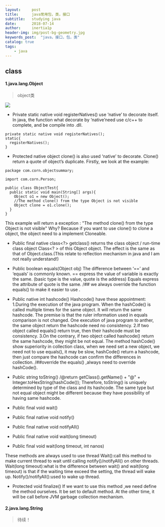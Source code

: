 ```yaml
---
layout:     post
title:      java常用包，类，接口
subtitle:   studying java
date:       2018-07-14
author:     inertia1p
header-img: img/post-bg-geometry.jpg
keywords_post:  "java，接口，包，类"
catalog: true
tags:
    - java
---
```


## class

#### 1.java.lang.Object

>object类

![](https://inertia1p.github.io/img_post/java.lang.object.png)

* Private static native void registerNatives()
 use ‘native’ to decorate itself. In java, the function what decorate by ‘native’need use c/c++ to complete, and be compile into  .dll.

```
private static native void registerNatives();
static{
  registerNatives();
}
```

* Protected native object clone()
is also used ‘native’ to decorate. Clone() return a quote of object’s duplicate.
Firstly, we look at the example:
```
package com.corn.objectsummary;

import com.corn.Person;

public class ObjectTest{
  public static void main(String[] args){
    Object o1 = new Object();
    //The method clone() from the type Object is not visible
    Object clone = o1.clone();
  }
}
```
This example will return a exception : "The method clone() from the type Object is not visible"
Why?
Because if you want to use clone() to clone a object, the object need to a implement Cloneable.

* Public final native class<?> getclass()
returns the class object / run-time class object Class<? > of this Object object. The effect is the same as that of Object.class.(This relate to reflection mechanism in java and I am not really understand!)

* Public boolean equals(Object obj)
The difference between ‘==’ and ‘equals’ is commonly known.
== express the value of variable is exactly the same. (basic type is the value, quote is the address)
Equals express the attribute of quote is the same.
/## we always override the function equals() to make it easier to use .

* Public native int hashcode()
Hashcode() have these appointment:
1.During the execution of the java program. When the hashCode() is called multiple times for the same object. It will return the same hashcode. The premise is that the ruler information used in equals comparison is not changed. One execution of java program to anther, the same object return the hashcode need no consistency.
2.If two object called equals() return true, then their hashcode must be consistency.
3.On the contrary, if two object called hashcode() return the same hashcode, they might be not equal.
The method hashCode() show superiority in collection class, when we need set a new object, we need not to use equals(), it may be slow, hashCode() return a hashcode, then just compare the hashcode can confirm the differences in collection.
/##override the equals() ,always need to override hashCode().

* Public string toString()
/@return getClass().getName() + "@" + Integer.toHexString(hashCode());
Therefore, toString() is uniquely determined by type of the class and its hashcode. The same type but not equal object might be different because they have possibility of having same hashcode.

* Public final void wait()
* Public final native void notify()
* Public final native void notifyAll()
* Public final native void wait(long timeout)
* Public final void wait(long timeout, int nanos)

These methods are always used to use thread
Wait():call this method to make current thread to wait until calling notify()/notifyAll() on other threads.
Wait(long timeout):what is the difference between wait() and wait(long timeout) is that if the waiting time exceed the setting, the thread will wake up.
Notify()/notifyAll():used to wake up thread.

* Protected void finalize()
If we want to use this method ,we need define the method ourselves. It be set to default method. At the other time, it will be call before JVM garbage collection mechanism.

#### 2.java.lang.String
>待续！


<br>
